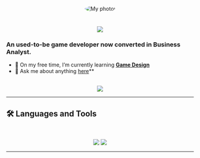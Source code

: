

<div align="center">
<img src="https://avatars.githubusercontent.com/u/149488058?s=400&u=66c025a344ab9722f9b6e6a36058434787032ea4&v=4" alt="My photo!" style="border-radius: 50%;">
</div>

<h1 align="center">
    <img src="https://readme-typing-svg.herokuapp.com/?font=Inter&size=48&center=true&vCenter=true&width=500&height=70&color=4493F8&duration=4000&lines=Howdy+!+🤠;+I'm+Miguel+Angel!;" />
</h1>

### An used-to-be game developer now converted in Business Analyst.


- 🌱 On my free time, I’m currently learning **[Game Design](https://es.wikipedia.org/wiki/Diseño_de_juegos)**
- 💬 Ask me about anything [here](https://github.com/miguelancabezon/miguelancabezon/issues)**

<br>

<div align="center">
  <a href="miguelangel.cabezon@uneatlantico.es">
    <img src="https://img.shields.io/badge/Gmail-333333?style=for-the-badge&logo=gmail&logoColor=red" />
  </a>
</div>

<hr>



## 🛠️ Languages and Tools

<br>

<p align="center">
  <img src="https://skillicons.dev/icons?i=godot,unreal,unity,cs,java,ts,react,mongodb,astro" />
  <img src="https://skillicons.dev/icons?i=html,css,sass,tailwind,js,md,git,postman,figma" />
</p>

<hr>

